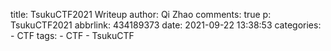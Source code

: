 title: TsukuCTF2021 Writeup
author: Qi Zhao
comments: true
p: TsukuCTF2021
abbrlink: 434189373
date: 2021-09-22 13:38:53
categories:
    - CTF
tags:
    - CTF
    - TsukuCTF
